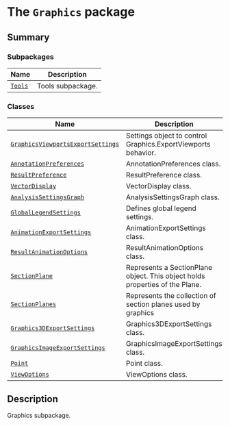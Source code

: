 # The `Graphics` package

<a id="summary"></a>

## Summary

### Subpackages

| Name | Description |
|-------------------------------------------------------------------------------------------|---------------------|
| [`Tools`](Tools/index.md#module-ansys.mechanical.stubs.Ansys.Mechanical.Graphics.Tools)   | Tools subpackage.   |

### Classes

| Name | Description |
|-----------------------------------------------------------------------------------------------------------|------------------------------------------------------------------------------|
| [`GraphicsViewportsExportSettings`](GraphicsViewportsExportSettings.md#GraphicsViewportsExportSettings)   | Settings object to control Graphics.ExportViewports behavior.                |
| [`AnnotationPreferences`](AnnotationPreferences.md#AnnotationPreferences)                                 | AnnotationPreferences class.                                                 |
| [`ResultPreference`](ResultPreference.md#ResultPreference)                                                | ResultPreference class.                                                      |
| [`VectorDisplay`](VectorDisplay.md#VectorDisplay)                                                         | VectorDisplay class.                                                         |
| [`AnalysisSettingsGraph`](AnalysisSettingsGraph.md#AnalysisSettingsGraph)                                 | AnalysisSettingsGraph class.                                                 |
| [`GlobalLegendSettings`](GlobalLegendSettings.md#GlobalLegendSettings)                                    | Defines global legend settings.                                              |
| [`AnimationExportSettings`](AnimationExportSettings.md#AnimationExportSettings)                           | AnimationExportSettings class.                                               |
| [`ResultAnimationOptions`](ResultAnimationOptions.md#ResultAnimationOptions)                              | ResultAnimationOptions class.                                                |
| [`SectionPlane`](SectionPlane.md#SectionPlane)                                                            | Represents a SectionPlane object. This object holds properties of the Plane. |
| [`SectionPlanes`](SectionPlanes.md#SectionPlanes)                                                         | Represents the collection of section planes used by graphics                 |
| [`Graphics3DExportSettings`](Graphics3DExportSettings.md#Graphics3DExportSettings)                        | Graphics3DExportSettings class.                                              |
| [`GraphicsImageExportSettings`](GraphicsImageExportSettings.md#GraphicsImageExportSettings)               | GraphicsImageExportSettings class.                                           |
| [`Point`](Point.md#Point)                                                                                 | Point class.                                                                 |
| [`ViewOptions`](ViewOptions.md#ViewOptions)                                                               | ViewOptions class.                                                           |

<a id="description"></a>

## Description

Graphics subpackage.

<!-- !! processed by numpydoc !! -->
